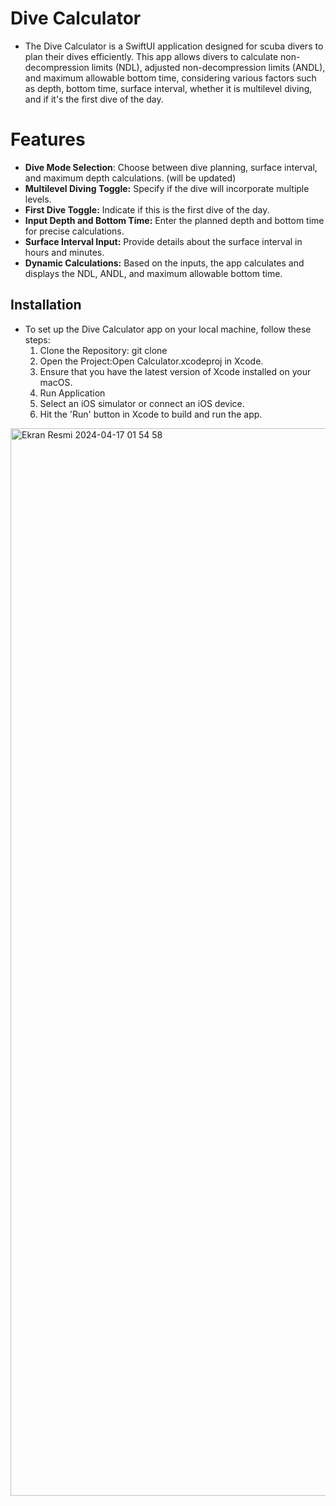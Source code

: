 # Dive Calculator 
- The Dive Calculator is a SwiftUI application designed for scuba divers to plan their dives efficiently. This app allows divers to calculate non-decompression limits (NDL), adjusted non-decompression limits (ANDL), and maximum allowable bottom time, considering various factors such as depth, bottom time, surface interval, whether it is multilevel diving, and if it's the first dive of the day.


# Features
* **Dive Mode Selection**: Choose between dive planning, surface interval, and maximum depth calculations. (will be updated)
* **Multilevel Diving Toggle:** Specify if the dive will incorporate multiple levels.
* **First Dive Toggle:** Indicate if this is the first dive of the day.
* **Input Depth and Bottom Time:** Enter the planned depth and bottom time for precise calculations.
* **Surface Interval Input:** Provide details about the surface interval in hours and minutes.
* **Dynamic Calculations:** Based on the inputs, the app calculates and displays the NDL, ANDL, and maximum allowable bottom time.

## Installation 
- To set up the Dive Calculator app on your local machine, follow these steps:
  1. Clone the Repository: git clone 
  2. Open the Project:Open Calculator.xcodeproj in Xcode.
  3. Ensure that you have the latest version of Xcode installed on your macOS.
  4. Run Application
  5. Select an iOS simulator or connect an iOS device.
  6. Hit the 'Run' button in Xcode to build and run the app.
<img width="1708" alt="Ekran Resmi 2024-04-17 01 54 58" src="https://github.com/xkyleann/DeepBlue_DivePlanner/assets/128597547/dc866485-0b0c-41da-b233-a0902b466e53">

